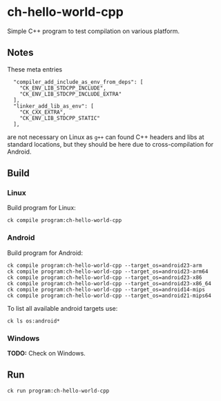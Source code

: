 # ch-hello-world-cpp

Simple C++ program to test compilation on various platform.

## Notes
These meta entries
```
  "compiler_add_include_as_env_from_deps": [
    "CK_ENV_LIB_STDCPP_INCLUDE", 
    "CK_ENV_LIB_STDCPP_INCLUDE_EXTRA"
  ], 
  "linker_add_lib_as_env": [
    "CK_CXX_EXTRA", 
    "CK_ENV_LIB_STDCPP_STATIC"
  ],
```
are not necessary on Linux as `g++` can found C++ headers and libs at standard locations, but they should be here due to cross-compilation for Android.

## Build

### Linux
Build program for Linux:
```
ck compile program:ch-hello-world-cpp
```

### Android
Build program for Android:
```
ck compile program:ch-hello-world-cpp --target_os=android23-arm
ck compile program:ch-hello-world-cpp --target_os=android23-arm64
ck compile program:ch-hello-world-cpp --target_os=android23-x86
ck compile program:ch-hello-world-cpp --target_os=android23-x86_64
ck compile program:ch-hello-world-cpp --target_os=android14-mips
ck compile program:ch-hello-world-cpp --target_os=android21-mips64
```
To list all available android targets use:
```
ck ls os:android*
```

### Windows
**TODO:** Check on Windows.

## Run

```
ck run program:ch-hello-world-cpp
```
